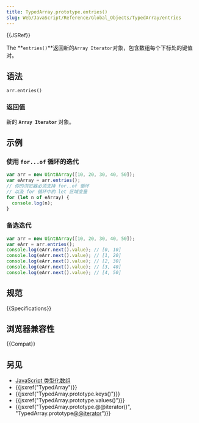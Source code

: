 ```yaml
---
title: TypedArray.prototype.entries()
slug: Web/JavaScript/Reference/Global_Objects/TypedArray/entries
---
```


{{JSRef}}

The **`entries()`**返回新的`Array Iterator`对象，包含数组每个下标处的键值对。

## 语法

```plain
arr.entries()
```

### 返回值

新的 **`Array Iterator`** 对象。

## 示例

### 使用 `for...of` 循环的迭代

```js
var arr = new Uint8Array([10, 20, 30, 40, 50]);
var eArray = arr.entries();
// 你的浏览器必须支持 for..of 循环
// 以及 for 循环中的 let 区域变量
for (let n of eArray) {
  console.log(n);
}
```

### 备选迭代

```js
var arr = new Uint8Array([10, 20, 30, 40, 50]);
var eArr = arr.entries();
console.log(eArr.next().value); // [0, 10]
console.log(eArr.next().value); // [1, 20]
console.log(eArr.next().value); // [2, 30]
console.log(eArr.next().value); // [3, 40]
console.log(eArr.next().value); // [4, 50]
```

## 规范

{{Specifications}}

## 浏览器兼容性

{{Compat}}

## 另见

- [JavaScript 类型化数组](/zh-CN/docs/Web/JavaScript/Typed_arrays)
- {{jsxref("TypedArray")}}
- {{jsxref("TypedArray.prototype.keys()")}}
- {{jsxref("TypedArray.prototype.values()")}}
- {{jsxref("TypedArray.prototype.@@iterator()", "TypedArray.prototype[@@iterator]()")}}
